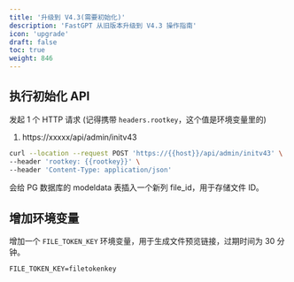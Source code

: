 ```yaml
---
title: '升级到 V4.3(需要初始化)'
description: 'FastGPT 从旧版本升级到 V4.3 操作指南'
icon: 'upgrade'
draft: false
toc: true
weight: 846
---
```


## 执行初始化 API

发起 1 个 HTTP 请求 (记得携带 `headers.rootkey`，这个值是环境变量里的)

1. https://xxxxx/api/admin/initv43

```bash
curl --location --request POST 'https://{{host}}/api/admin/initv43' \
--header 'rootkey: {{rootkey}}' \
--header 'Content-Type: application/json'
```

会给 PG 数据库的 modeldata 表插入一个新列 file_id，用于存储文件 ID。

## 增加环境变量

增加一个 `FILE_TOKEN_KEY` 环境变量，用于生成文件预览链接，过期时间为 30 分钟。

```
FILE_TOKEN_KEY=filetokenkey
```
